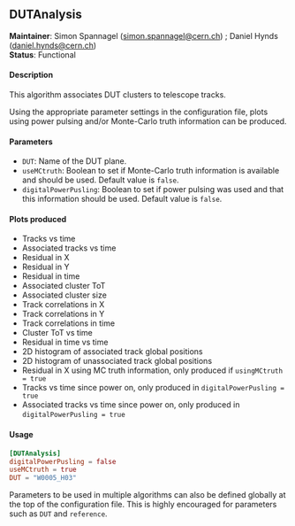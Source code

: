 ## DUTAnalysis
**Maintainer**: Simon Spannagel (<simon.spannagel@cern.ch>) ; Daniel Hynds (<daniel.hynds@cern.ch>)  
**Status**: Functional  

#### Description
This algorithm associates DUT clusters to telescope tracks.

Using the appropriate parameter settings in the configuration file, plots using power pulsing and/or Monte-Carlo truth information can be produced.

#### Parameters
* `DUT`: Name of the DUT plane.
* `useMCtruth`: Boolean to set if Monte-Carlo truth information is available and should be used. Default value is `false`.
*  `digitalPowerPusling`: Boolean to set if power pulsing was used and that this information should be used. Default value is `false`.

#### Plots produced
* Tracks vs time
* Associated tracks vs time
* Residual in X
* Residual in Y
* Residual in time
* Associated cluster ToT
* Associated cluster size
* Track correlations in X
* Track correlations in Y
* Track correlations in time
* Cluster ToT vs time
* Residual in time vs time
* 2D histogram of associated track global positions
* 2D histogram of unassociated track global positions
* Residual in X using MC truth information, only produced if `usingMCtruth = true`
* Tracks vs time since power on, only produced in `digitalPowerPusling = true`
* Associated tracks vs time since power on, only produced in `digitalPowerPusling = true`

#### Usage
```toml
[DUTAnalysis]
digitalPowerPusling = false
useMCtruth = true
DUT = "W0005_H03"
```
Parameters to be used in multiple algorithms can also be defined globally at the top of the configuration file. This is highly encouraged for parameters such as `DUT` and `reference`.
